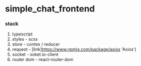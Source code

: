 # simple_chat_frontend

### stack

1. typescript
2. styles - scss
3. store - contex / reducer
4. request - [link]https://www.npmjs.com/package/axios  'Axios')
5. socket - soket.io-client
6. router dom - react-router-dom
